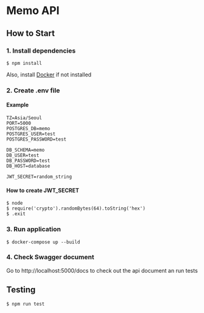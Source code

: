# Memo API
## How to Start

### 1. Install dependencies
```(bash)
$ npm install
```
Also, install [Docker](https://www.docker.com/) if not installed

### 2. Create .env file
#### Example
```
TZ=Asia/Seoul
PORT=5000
POSTGRES_DB=memo
POSTGRES_USER=test
POSTGRES_PASSWORD=test

DB_SCHEMA=memo
DB_USER=test
DB_PASSWORD=test
DB_HOST=database

JWT_SECRET=random_string
```
#### How to create JWT_SECRET
```
$ node
$ require('crypto').randomBytes(64).toString('hex')
$ .exit
```

### 3. Run application
```(bash)
$ docker-compose up --build
```

### 4. Check Swagger document
Go to http://localhost:5000/docs to check out the api document an run tests

## Testing
```(bash)
$ npm run test
```